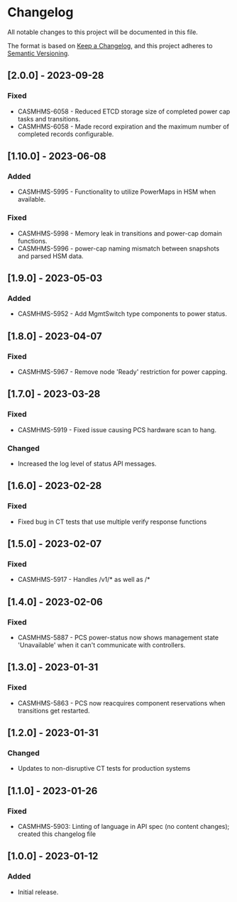 # Changelog

All notable changes to this project will be documented in this file.

The format is based on [Keep a Changelog](https://keepachangelog.com/en/1.0.0/),
and this project adheres to [Semantic Versioning](https://semver.org/spec/v2.0.0.html).

## [2.0.0] - 2023-09-28

### Fixed

- CASMHMS-6058 - Reduced ETCD storage size of completed power cap tasks and transitions.
- CASMHMS-6058 - Made record expiration and the maximum number of completed records configurable.

## [1.10.0] - 2023-06-08

### Added

- CASMHMS-5995 - Functionality to utilize PowerMaps in HSM when available.

### Fixed

- CASMHMS-5998 - Memory leak in transitions and power-cap domain functions.
- CASMHMS-5996 - power-cap naming mismatch between snapshots and parsed HSM data.

## [1.9.0] - 2023-05-03

### Added

- CASMHMS-5952 - Add MgmtSwitch type components to power status.

## [1.8.0] - 2023-04-07

### Fixed

- CASMHMS-5967 - Remove node 'Ready' restriction for power capping.

## [1.7.0] - 2023-03-28

### Fixed

- CASMHMS-5919 - Fixed issue causing PCS hardware scan to hang.

### Changed

- Increased the log level of status API messages.

## [1.6.0] - 2023-02-28

### Fixed

- Fixed bug in CT tests that use multiple verify response functions

## [1.5.0] - 2023-02-07

### Fixed

- CASMHMS-5917 - Handles /v1/* as well as /*

## [1.4.0] - 2023-02-06

### Fixed

- CASMHMS-5887 - PCS power-status now shows management state 'Unavailable' when it can't communicate with controllers.

## [1.3.0] - 2023-01-31

### Fixed

- CASMHMS-5863 - PCS now reacquires component reservations when transitions get restarted.

## [1.2.0] - 2023-01-31

### Changed

- Updates to non-disruptive CT tests for production systems

## [1.1.0] - 2023-01-26

### Fixed

- CASMHMS-5903: Linting of language in API spec (no content changes); created this changelog file

## [1.0.0] - 2023-01-12

### Added

- Initial release.
